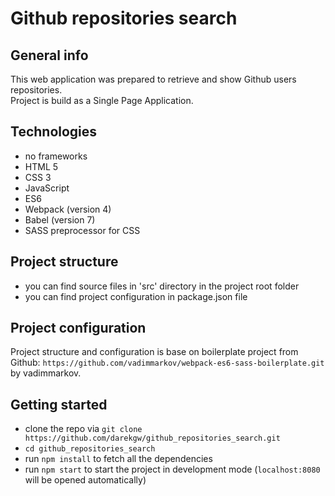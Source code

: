 # Github repositories search

## General info
This web application was prepared to retrieve and show Github users repositories. <br>
Project is build as a Single Page Application.<br/>

## Technologies
- no frameworks
- HTML 5
- CSS 3
- JavaScript
- ES6
- Webpack (version 4)
- Babel (version 7)
- SASS preprocessor for CSS

## Project structure
- you can find source files in 'src' directory in the project root folder
- you can find project configuration in package.json file

## Project configuration
Project structure and configuration is base on boilerplate project from Github: `https://github.com/vadimmarkov/webpack-es6-sass-boilerplate.git` by vadimmarkov.

## Getting started
- clone the repo via `git clone https://github.com/darekgw/github_repositories_search.git`
- `cd github_repositories_search`
- run `npm install` to fetch all the dependencies
- run `npm start` to start the project in development mode (`localhost:8080` will be opened automatically)


